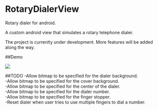 # RotaryDialerView
Rotary dialer for android. 

A custom android view that simulates a rotary telephone dialer.

The project is currenlty under development. More features will be added along the way.

##Demo

![](https://github.com/vishnus1224/RotaryDialerView/blob/master/RotaryDialerDemo/demo/demo.gif)

##TODO
-Allow bitmap to be specified for the dialer background.   
-Allow bitmap to be specified for the cover background.   
-Allow bitmap to be specified for the center of the dialer.   
-Allow bitmap to be specified for the dialer number.   
-Allow bitmap to be specified for the finger stopper.   
-Reset dialer when user tries to use multiple fingers to dial a number.
